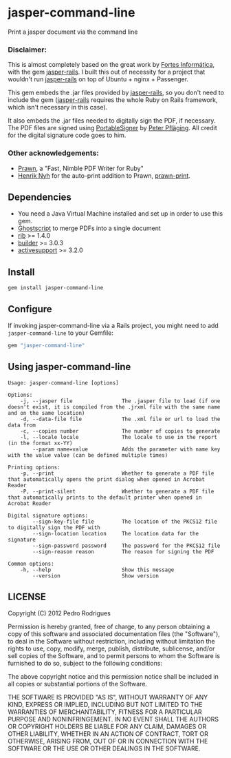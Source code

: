 jasper-command-line
===================

Print a jasper document via the command line

### Disclaimer:
This is almost completely based on the great work by [Fortes Informática](https://github.com/fortesinformatica), with the gem [jasper-rails](https://github.com/fortesinformatica/jasper-rails). I built this out of  necessity for a project that wouldn't run [jasper-rails](https://github.com/fortesinformatica/jasper-rails) on top of Ubuntu + nginx + Passenger.

This gem embeds the .jar files provided by [jasper-rails](https://github.com/fortesinformatica/jasper-rails), so you don't need to include the gem ([jasper-rails](https://github.com/fortesinformatica/jasper-rails) requires the whole Ruby on Rails framework, which isn't necessary in this case).

It also embeds the .jar files needed to digitally sign the PDF, if necessary. The PDF files are signed using [PortableSigner](http://portablesigner.sourceforge.net) by [Peter Pfläging](peter.pflaeging@wien.gv.at). All credit for the digital signature code goes to him.

### Other acknowledgements:

* [Prawn](http://prawn.majesticseacreature.com), a "Fast, Nimble PDF Writer for Ruby"
* [Henrik Nyh](http://henrik.nyh.se/) for the auto-print addition to Prawn, [prawn-print](https://github.com/barsoom/prawn-print).

## Dependencies

* You need a Java Virtual Machine installed and set up in order to use this gem.
* [Ghostscript](http://www.ghostscript.com) to merge PDFs into a single document
* [rjb](http://rjb.rubyforge.org/) >= 1.4.0
* [builder](https://rubygems.org/gems/builder) >= 3.0.3
* [activesupport](https://rubygems.org/gems/activesupport) >= 3.2.0

## Install

```
gem install jasper-command-line
```

## Configure

If invoking jasper-command-line via a Rails project, you might need to add `jasper-command-line` to your Gemfile:

```ruby
gem "jasper-command-line"
```

## Using jasper-command-line

```
Usage: jasper-command-line [options]

Options:
    -j, --jasper file                The .jasper file to load (if one doesn't exist, it is compiled from the .jrxml file with the same name and on the same location)
    -d, --data-file file             The .xml file or url to load the data from
    -c, --copies number              The number of copies to generate
    -l, --locale locale              The locale to use in the report (in the format xx-YY)
        --param name=value           Adds the parameter with name key with the value value (can be defined multiple times)

Printing options:
    -p, --print                      Whether to generate a PDF file that automatically opens the print dialog when opened in Acrobat Reader
    -P, --print-silent               Whether to generate a PDF file that automatically prints to the default printer when opened in Acrobat Reader

Digital signature options:
        --sign-key-file file         The location of the PKCS12 file to digitally sign the PDF with
        --sign-location location     The location data for the signature
        --sign-password password     The password for the PKCS12 file
        --sign-reason reason         The reason for signing the PDF

Common options:
    -h, --help                       Show this message
        --version                    Show version
```

## LICENSE

Copyright (C) 2012 Pedro Rodrigues

Permission is hereby granted, free of charge, to any person obtaining
a copy of this software and associated documentation files (the
"Software"), to deal in the Software without restriction, including
without limitation the rights to use, copy, modify, merge, publish,
distribute, sublicense, and/or sell copies of the Software, and to
permit persons to whom the Software is furnished to do so, subject to
the following conditions:

The above copyright notice and this permission notice shall be
included in all copies or substantial portions of the Software.

THE SOFTWARE IS PROVIDED "AS IS", WITHOUT WARRANTY OF ANY KIND,
EXPRESS OR IMPLIED, INCLUDING BUT NOT LIMITED TO THE WARRANTIES OF
MERCHANTABILITY, FITNESS FOR A PARTICULAR PURPOSE AND
NONINFRINGEMENT. IN NO EVENT SHALL THE AUTHORS OR COPYRIGHT HOLDERS BE
LIABLE FOR ANY CLAIM, DAMAGES OR OTHER LIABILITY, WHETHER IN AN ACTION
OF CONTRACT, TORT OR OTHERWISE, ARISING FROM, OUT OF OR IN CONNECTION
WITH THE SOFTWARE OR THE USE OR OTHER DEALINGS IN THE SOFTWARE.